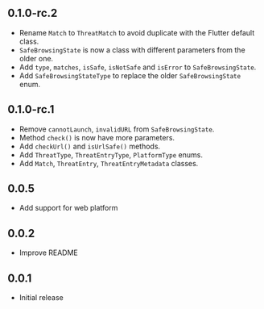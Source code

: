 ## 0.1.0-rc.2

* Rename `Match` to `ThreatMatch` to avoid duplicate with the Flutter default class.
* `SafeBrowsingState` is now a class with different parameters from the older one.
* Add `type`, `matches`, `isSafe`, `isNotSafe` and `isError` to `SafeBrowsingState`.
* Add `SafeBrowsingStateType` to replace the older `SafeBrowsingState` enum.

## 0.1.0-rc.1

* Remove `cannotLaunch`, `invalidURL` from `SafeBrowsingState`.
* Method `check()` is now have more parameters.
* Add `checkUrl()` and `isUrlSafe()` methods.
* Add `ThreatType`, `ThreatEntryType`, `PlatformType` enums.
* Add `Match`, `ThreatEntry`, `ThreatEntryMetadata` classes.

## 0.0.5

* Add support for web platform

## 0.0.2

* Improve README

## 0.0.1

* Initial release
